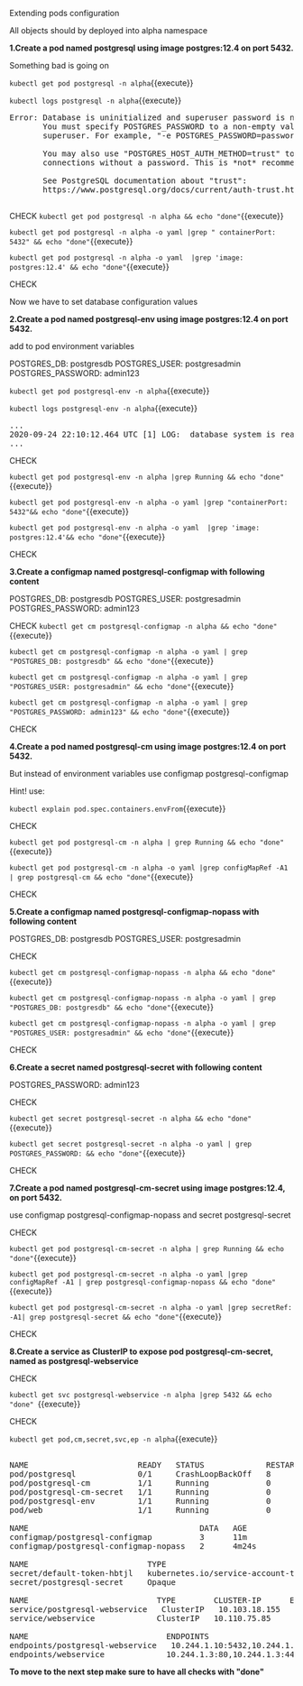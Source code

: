 Extending pods configuration

All objects should by deployed into alpha namespace

**1.Create a pod named postgresql using image postgres:12.4 on port 5432.**

Something bad is going on

`kubectl get pod postgresql -n alpha`{{execute}}

`kubectl logs postgresql -n alpha`{{execute}}

<pre>
Error: Database is uninitialized and superuser password is not specified.
       You must specify POSTGRES_PASSWORD to a non-empty value for the
       superuser. For example, "-e POSTGRES_PASSWORD=password" on "docker run".

       You may also use "POSTGRES_HOST_AUTH_METHOD=trust" to allow all
       connections without a password. This is *not* recommended.

       See PostgreSQL documentation about "trust":
       https://www.postgresql.org/docs/current/auth-trust.html

</pre>


CHECK
`kubectl get pod postgresql -n alpha && echo "done"`{{execute}}

`kubectl get pod postgresql -n alpha -o yaml |grep " containerPort: 5432" && echo "done"`{{execute}}

`kubectl get pod postgresql -n alpha -o yaml  |grep 'image: postgres:12.4' && echo "done"`{{execute}}

CHECK

Now we have to set database configuration values


**2.Create a pod named postgresql-env using image postgres:12.4 on port 5432.**

add to pod environment variables

POSTGRES_DB: postgresdb
POSTGRES_USER: postgresadmin
POSTGRES_PASSWORD: admin123

`kubectl get pod postgresql-env -n alpha`{{execute}}

`kubectl logs postgresql-env -n alpha`{{execute}}

<pre>
...
2020-09-24 22:10:12.464 UTC [1] LOG:  database system is ready to accept connections
...
</pre>


CHECK

`kubectl get pod postgresql-env -n alpha |grep Running && echo "done"`{{execute}}

`kubectl get pod postgresql-env -n alpha -o yaml |grep "containerPort: 5432"&& echo "done"`{{execute}}

`kubectl get pod postgresql-env -n alpha -o yaml  |grep 'image: postgres:12.4'&& echo "done"`{{execute}}

CHECK


**3.Create a configmap named postgresql-configmap with following content**

POSTGRES_DB: postgresdb
POSTGRES_USER: postgresadmin
POSTGRES_PASSWORD: admin123


CHECK
`kubectl get cm postgresql-configmap -n alpha && echo "done"`{{execute}}

`kubectl get cm postgresql-configmap -n alpha -o yaml | grep "POSTGRES_DB: postgresdb" && echo "done"`{{execute}}

`kubectl get cm postgresql-configmap -n alpha -o yaml | grep "POSTGRES_USER: postgresadmin" && echo "done"`{{execute}}

`kubectl get cm postgresql-configmap -n alpha -o yaml | grep "POSTGRES_PASSWORD: admin123" && echo "done"`{{execute}}

CHECK



**4.Create a pod named postgresql-cm using image postgres:12.4 on port 5432.**

But instead of environment variables use configmap postgresql-configmap


Hint!
use:

`kubectl explain pod.spec.containers.envFrom`{{execute}}

CHECK

`kubectl get pod postgresql-cm -n alpha | grep Running && echo "done"`{{execute}}

`kubectl get pod postgresql-cm -n alpha -o yaml |grep configMapRef -A1 | grep postgresql-cm && echo "done"`{{execute}}

CHECK

**5.Create a configmap named postgresql-configmap-nopass with following content**

POSTGRES_DB: postgresdb
POSTGRES_USER: postgresadmin


CHECK

`kubectl get cm postgresql-configmap-nopass -n alpha && echo "done"`{{execute}}

`kubectl get cm postgresql-configmap-nopass -n alpha -o yaml | grep "POSTGRES_DB: postgresdb" && echo "done"`{{execute}}

`kubectl get cm postgresql-configmap-nopass -n alpha -o yaml | grep "POSTGRES_USER: postgresadmin" && echo "done"`{{execute}}

CHECK


**6.Create a secret named postgresql-secret with following content**

POSTGRES_PASSWORD: admin123

CHECK

`kubectl get secret postgresql-secret -n alpha && echo "done"`{{execute}}

`kubectl get secret postgresql-secret -n alpha -o yaml | grep POSTGRES_PASSWORD: && echo "done"`{{execute}}

CHECK

**7.Create a pod named postgresql-cm-secret using image postgres:12.4, on port 5432.**

use 
configmap postgresql-configmap-nopass
and
secret postgresql-secret

CHECK

`kubectl get pod postgresql-cm-secret -n alpha | grep Running && echo "done"`{{execute}}

`kubectl get pod postgresql-cm-secret -n alpha -o yaml |grep configMapRef -A1 | grep postgresql-configmap-nopass && echo "done"`{{execute}}

`kubectl get pod postgresql-cm-secret -n alpha -o yaml |grep secretRef: -A1| grep postgresql-secret && echo "done"`{{execute}}

CHECK


**8.Create a service as ClusterIP to expose pod postgresql-cm-secret, named as postgresql-webservice**

CHECK

`kubectl get svc postgresql-webservice -n alpha |grep 5432 && echo "done" `{{execute}}

CHECK

`kubectl get pod,cm,secret,svc,ep -n alpha`{{execute}}
<pre>

NAME                       READY   STATUS             RESTARTS   AGE
pod/postgresql             0/1     CrashLoopBackOff   8          17m
pod/postgresql-cm          1/1     Running            0          5m6s
pod/postgresql-cm-secret   1/1     Running            0          67s
pod/postgresql-env         1/1     Running            0          13m
pod/web                    1/1     Running            0          27m

NAME                                    DATA   AGE
configmap/postgresql-configmap          3      11m
configmap/postgresql-configmap-nopass   2      4m24s

NAME                         TYPE                                  DATA   AGE
secret/default-token-hbtjl   kubernetes.io/service-account-token   3      29m
secret/postgresql-secret     Opaque                                1      3m46s

NAME                           TYPE        CLUSTER-IP      EXTERNAL-IP   PORT(S)          AGE
service/postgresql-webservice   ClusterIP   10.103.18.155   <none>        5432/TCP         4s
service/webservice             ClusterIP   10.110.75.85    <none>        80/TCP,443/TCP   22m

NAME                             ENDPOINTS                                          AGE
endpoints/postgresql-webservice   10.244.1.10:5432,10.244.1.6:5432,10.244.1.8:5432   4s
endpoints/webservice             10.244.1.3:80,10.244.1.3:443                       22m
</pre>


**To move to the next step make sure to have all checks with "done"**

